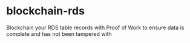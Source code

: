 # blockchain-rds
Blockchain your RDS table records with Proof of Work to ensure data is complete and has not been tampered with
